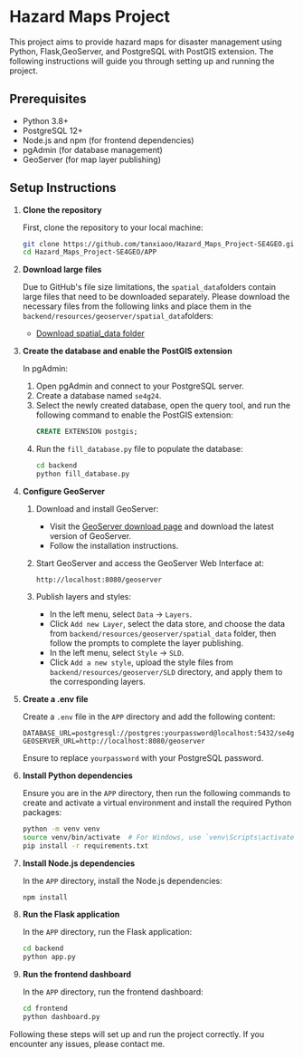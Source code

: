 # Hazard Maps Project

This project aims to provide hazard maps for disaster management using Python, Flask,GeoServer, and PostgreSQL with PostGIS extension. The following instructions will guide you through setting up and running the project.

## Prerequisites

- Python 3.8+
- PostgreSQL 12+
- Node.js and npm (for frontend dependencies)
- pgAdmin (for database management)
- GeoServer (for map layer publishing)

## Setup Instructions

1. **Clone the repository**

    First, clone the repository to your local machine:

    ```sh
    git clone https://github.com/tanxiaoo/Hazard_Maps_Project-SE4GEO.git
    cd Hazard_Maps_Project-SE4GEO/APP
    ```

2. **Download large files**

    Due to GitHub's file size limitations, the `spatial_data`folders contain large files that need to be downloaded separately. Please download the necessary files from the following links and place them in the `backend/resources/geoserver/spatial_data`folders:

    - [Download spatial_data folder](https://polimi365-my.sharepoint.com/:f:/g/personal/10963273_polimi_it/EtD9xxptYb9Ai5hjSZd94dABqmt5mTafrHdKn9_7OXogUg?e=NJYVyi)
  
3. **Create the database and enable the PostGIS extension**

    In pgAdmin:

    1. Open pgAdmin and connect to your PostgreSQL server.
    2. Create a database named `se4g24`.
    3. Select the newly created database, open the query tool, and run the following command to enable the PostGIS extension:
        ```sql
        CREATE EXTENSION postgis;
        ```
    4. Run the `fill_database.py` file to populate the database:
        ```sh
        cd backend
        python fill_database.py
        ```

4. **Configure GeoServer**

    1. Download and install GeoServer:
        - Visit the [GeoServer download page](http://geoserver.org/download/) and download the latest version of GeoServer.
        - Follow the installation instructions.

    2. Start GeoServer and access the GeoServer Web Interface at:
        ```
        http://localhost:8080/geoserver
        ```

    3. Publish layers and styles:
        - In the left menu, select `Data` -> `Layers`.
        - Click `Add new Layer`, select the data store, and choose the data from `backend/resources/geoserver/spatial_data` folder, then follow the prompts to complete the layer publishing.
        - In the left menu, select `Style` -> `SLD`.
        - Click `Add a new style`, upload the style files from `backend/resources/geoserver/SLD` directory, and apply them to the corresponding layers.

5. **Create a .env file**

    Create a `.env` file in the `APP` directory and add the following content:

    ```plaintext
    DATABASE_URL=postgresql://postgres:yourpassword@localhost:5432/se4g24
    GEOSERVER_URL=http://localhost:8080/geoserver
    ```

    Ensure to replace `yourpassword` with your PostgreSQL password.

6. **Install Python dependencies**

    Ensure you are in the `APP` directory, then run the following commands to create and activate a virtual environment and install the required Python packages:

    ```sh
    python -m venv venv
    source venv/bin/activate  # For Windows, use `venv\Scripts\activate`
    pip install -r requirements.txt
    ```

7. **Install Node.js dependencies**

    In the `APP` directory, install the Node.js dependencies:

    ```sh
    npm install
    ```

8. **Run the Flask application**

    In the `APP` directory, run the Flask application:

    ```sh
    cd backend
    python app.py
    ```

9. **Run the frontend dashboard**

    In the `APP` directory, run the frontend dashboard:

    ```sh
    cd frontend
    python dashboard.py
    ```

Following these steps will set up and run the project correctly. If you encounter any issues, please contact me.
